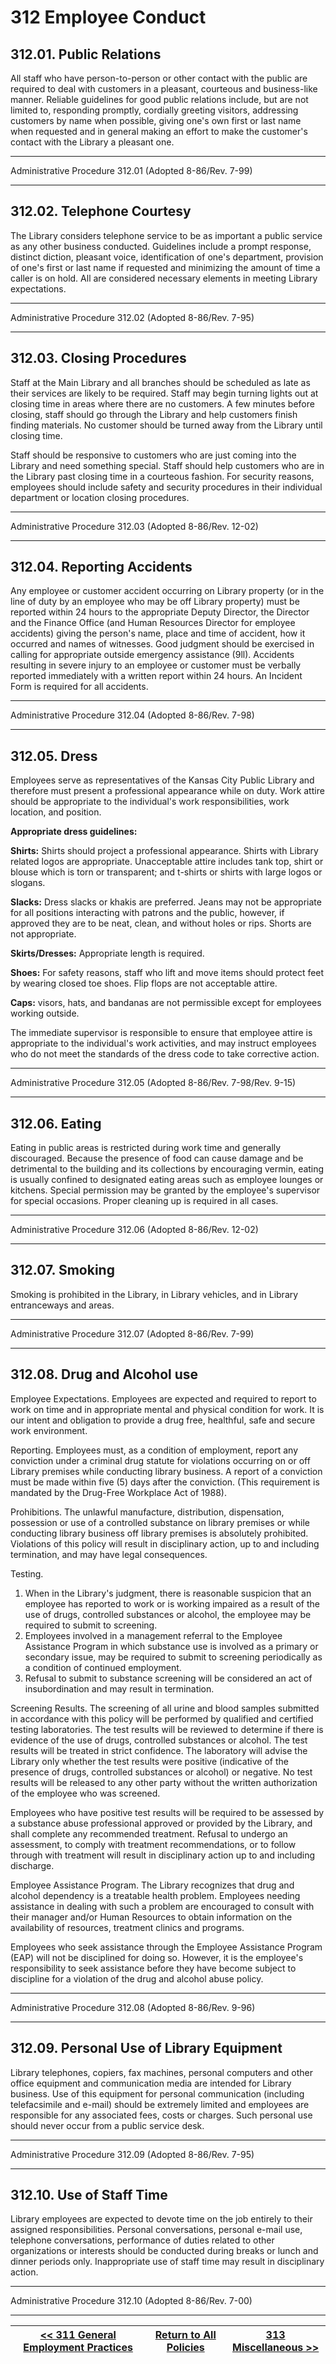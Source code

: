 # 312 Employee Conduct

## 312.01. Public Relations

All staff who have person-to-person or other contact with the public are required to deal with customers in a pleasant, courteous and business-like manner. Reliable guidelines for good public relations include, but are not limited to, responding promptly, cordially greeting visitors, addressing customers by name when possible, giving one's own first or last name when requested and in general making an effort to make the customer's contact with the Library a pleasant one.

---

Administrative Procedure 312.01 (Adopted 8-86/Rev. 7-99)

---

## 312.02. Telephone Courtesy

The Library considers telephone service to be as important a public service as any other business conducted. Guidelines include a prompt response, distinct diction, pleasant voice, identification of one's department, provision of one's first or last name if requested and minimizing the amount of time a caller is on hold. All are considered necessary elements in meeting Library expectations.

---

Administrative Procedure 312.02 (Adopted 8-86/Rev. 7-95)

---

## 312.03. Closing Procedures

Staff at the Main Library and all branches should be scheduled as late as their services are likely to be required. Staff may begin turning lights out at closing time in areas where there are no customers. A few minutes before closing, staff should go through the Library and help customers finish finding materials. No customer should be turned away from the Library until closing time.

Staff should be responsive to customers who are just coming into the Library and need something special. Staff should help customers who are in the Library past closing time in a courteous fashion. For security reasons, employees should include safety and security procedures in their individual department or location closing procedures.

---

Administrative Procedure 312.03 (Adopted 8-86/Rev. 12-02)

---

## 312.04. Reporting Accidents

Any employee or customer accident occurring on Library property (or in the line of duty by an employee who may be off Library property) must be reported within 24 hours to the appropriate Deputy Director, the Director and the Finance Office (and Human Resources Director for employee accidents) giving the person's name, place and time of accident, how it occurred and names of witnesses. Good judgment should be exercised in calling for appropriate outside emergency assistance (9ll). Accidents resulting in severe injury to an employee or customer must be verbally reported immediately with a written report within 24 hours. An Incident Form is required for all accidents.

---

Administrative Procedure 312.04 (Adopted 8-86/Rev. 7-98)

---

## 312.05. Dress

Employees serve as representatives of the Kansas City Public Library and therefore must present a professional appearance while on duty. Work attire should be appropriate to the individual's work responsibilities, work location, and position.

<strong>Appropriate dress guidelines:</strong>

<strong>Shirts:</strong> Shirts should project a professional appearance. Shirts with Library related logos are appropriate. Unacceptable attire includes tank top, shirt or blouse which is torn or transparent; and t-shirts or shirts with large logos or slogans.

<strong>Slacks:</strong> Dress slacks or khakis are preferred. Jeans may not be appropriate for all positions interacting with patrons and the public, however, if approved they are to be neat, clean, and without holes or rips. Shorts are not appropriate.

<strong>Skirts/Dresses:</strong> Appropriate length is required.

<strong>Shoes:</strong> For safety reasons, staff who lift and move items should protect feet by wearing closed toe shoes. Flip flops are not acceptable attire.

<strong>Caps:</strong> visors, hats, and bandanas are not permissible except for employees working outside.

The immediate supervisor is responsible to ensure that employee attire is appropriate to the individual's work activities, and may instruct employees who do not meet the standards of the dress code to take corrective action.

---

Administrative Procedure 312.05 (Adopted 8-86/Rev. 7-98/Rev. 9-15)

---

## 312.06. Eating

Eating in public areas is restricted during work time and generally discouraged. Because the presence of food can cause damage and be detrimental to the building and its collections by encouraging vermin, eating is usually confined to designated eating areas such as employee lounges or kitchens. Special permission may be granted by the employee's supervisor for special occasions. Proper cleaning up is required in all cases.

---

Administrative Procedure 312.06 (Adopted 8-86/Rev. 12-02)

---

## 312.07. Smoking

Smoking is prohibited in the Library, in Library vehicles, and in Library entranceways and areas.

---

Administrative Procedure 312.07 (Adopted 8-86/Rev. 7-99)

---

## 312.08. Drug and Alcohol use

Employee Expectations. Employees are expected and required to report to work on time and in appropriate mental and physical condition for work. It is our intent and obligation to provide a drug free, healthful, safe and secure work environment.

Reporting. Employees must, as a condition of employment, report any conviction under a criminal drug statute for violations occurring on or off Library premises while conducting library business. A report of a conviction must be made within five (5) days after the conviction. (This requirement is mandated by the Drug-Free Workplace Act of 1988).

Prohibitions. The unlawful manufacture, distribution, dispensation, possession or use of a controlled substance on library premises or while conducting library business off library premises is absolutely prohibited. Violations of this policy will result in disciplinary action, up to and including termination, and may have legal consequences.

Testing.

1. When in the Library's judgment, there is reasonable suspicion that an employee has reported to work or is working impaired as a result of the use of drugs, controlled substances or alcohol, the employee may be required to submit to screening.
2. Employees involved in a management referral to the Employee Assistance Program in which substance use is involved as a primary or secondary issue, may be required to submit to screening periodically as a condition of continued employment.
3. Refusal to submit to substance screening will be considered an act of insubordination and may result in termination.

Screening Results. The screening of all urine and blood samples submitted in accordance with this policy will be performed by qualified and certified testing laboratories. The test results will be reviewed to determine if there is evidence of the use of drugs, controlled substances or alcohol. The test results will be treated in strict confidence. The laboratory will advise the Library only whether the test results were positive (indicative of the presence of drugs, controlled substances or alcohol) or negative. No test results will be released to any other party without the written authorization of the employee who was screened.

Employees who have positive test results will be required to be assessed by a substance abuse professional approved or provided by the Library, and shall complete any recommended treatment. Refusal to undergo an assessment, to comply with treatment recommendations, or to follow through with treatment will result in disciplinary action up to and including discharge.

Employee Assistance Program. The Library recognizes that drug and alcohol dependency is a treatable health problem. Employees needing assistance in dealing with such a problem are encouraged to consult with their manager and/or Human Resources to obtain information on the availability of resources, treatment clinics and programs.

Employees who seek assistance through the Employee Assistance Program (EAP) will not be disciplined for doing so. However, it is the employee's responsibility to seek assistance before they have become subject to discipline for a violation of the drug and alcohol abuse policy.

---

Administrative Procedure 312.08 (Adopted 8-86/Rev. 9-96)

---

## 312.09. Personal Use of Library Equipment

Library telephones, copiers, fax machines, personal computers and other office equipment and communication media are intended for Library business. Use of this equipment for personal communication (including telefacsimile and e-mail) should be extremely limited and employees are responsible for any associated fees, costs or charges. Such personal use should never occur from a public service desk.

---

Administrative Procedure 312.09 (Adopted 8-86/Rev. 7-95)

---

## 312.10. Use of Staff Time

Library employees are expected to devote time on the job entirely to their assigned responsibilities. Personal conversations, personal e-mail use, telephone conversations, performance of duties related to other organizations or interests should be conducted during breaks or lunch and dinner periods only. Inappropriate use of staff time may result in disciplinary action.

---

Administrative Procedure 312.10 (Adopted 8-86/Rev. 7-00)

---
[<< 311 General Employment Practices](/policies/300-personnel-staff/311.md) | [Return to All Policies](/policies/) | [313 Miscellaneous >>](/policies/300-personnel-staff/313.md)
--- | --- | ---
